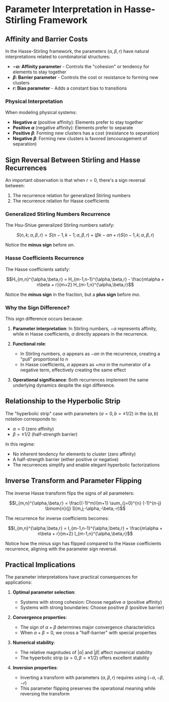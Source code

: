 # Parameter Interpretation in Hasse-Stirling Framework

## Affinity and Barrier Costs

In the Hasse-Stirling framework, the parameters $(\alpha, \beta, r)$ have natural interpretations related to combinatorial structures:

- **$-\alpha$: Affinity parameter** - Controls the "cohesion" or tendency for elements to stay together
- **$\beta$: Barrier parameter** - Controls the cost or resistance to forming new clusters
- **$r$: Bias parameter** - Adds a constant bias to transitions

### Physical Interpretation

When modeling physical systems:
- **Negative $\alpha$** (positive affinity): Elements prefer to stay together
- **Positive $\alpha$** (negative affinity): Elements prefer to separate
- **Positive $\beta$**: Forming new clusters has a cost (resistance to separation)
- **Negative $\beta$**: Forming new clusters is favored (encouragement of separation)

## Sign Reversal Between Stirling and Hasse Recurrences

An important observation is that when $r=0$, there's a sign reversal between:
1. The recurrence relation for generalized Stirling numbers
2. The recurrence relation for Hasse coefficients

### Generalized Stirling Numbers Recurrence

The Hsu-Shiue generalized Stirling numbers satisfy:

$$S(n,k;\alpha,\beta,r) = S(n-1,k-1;\alpha,\beta,r) + (\beta k - \alpha n + r)S(n-1,k;\alpha,\beta,r)$$

Notice the **minus sign** before $\alpha n$.

### Hasse Coefficients Recurrence

The Hasse coefficients satisfy:

$$H_{m,n}^{\alpha,\beta,r} = H_{m-1,n-1}^{\alpha,\beta,r} - \frac{m\alpha + n\beta + r}{m+2} H_{m-1,n}^{\alpha,\beta,r}$$

Notice the **minus sign** in the fraction, but a **plus sign** before $m\alpha$.

### Why the Sign Difference?

This sign difference occurs because:

1. **Parameter interpretation**: In Stirling numbers, $-\alpha$ represents affinity, while in Hasse coefficients, $\alpha$ directly appears in the recurrence.

2. **Functional role**: 
   - In Stirling numbers, $\alpha$ appears as $-\alpha n$ in the recurrence, creating a "pull" proportional to $n$
   - In Hasse coefficients, $\alpha$ appears as $+m\alpha$ in the numerator of a negative term, effectively creating the same effect

3. **Operational significance**: Both recurrences implement the same underlying dynamics despite the sign difference.

## Relationship to the Hyperbolic Strip

The "hyperbolic strip" case with parameters $(a=0, b=\pm 1/2)$ in the $(a,b)$ notation corresponds to:

- $\alpha=0$ (zero affinity)
- $\beta=\pm 1/2$ (half-strength barrier)

In this regime:
- No inherent tendency for elements to cluster (zero affinity)
- A half-strength barrier (either positive or negative)
- The recurrences simplify and enable elegant hyperbolic factorizations

## Inverse Transform and Parameter Flipping

The inverse Hasse transform flips the signs of all parameters:

$$I_{m,n}^{\alpha,\beta,r} = \frac{(-1)^m}{m+1} \sum_{j=0}^{n} (-1)^{n-j} \binom{n}{j} S(m,j;-\alpha,-\beta,-r)$$

The recurrence for inverse coefficients becomes:

$$I_{m,n}^{\alpha,\beta,r} = I_{m-1,n-1}^{\alpha,\beta,r} + \frac{m\alpha + n\beta + r}{m+2} I_{m-1,n}^{\alpha,\beta,r}$$

Notice how the minus sign has flipped compared to the Hasse coefficients recurrence, aligning with the parameter sign reversal.

## Practical Implications

The parameter interpretations have practical consequences for applications:

1. **Optimal parameter selection**:
   - Systems with strong cohesion: Choose negative $\alpha$ (positive affinity)
   - Systems with strong boundaries: Choose positive $\beta$ (positive barrier)

2. **Convergence properties**:
   - The sign of $\alpha + \beta$ determines major convergence characteristics
   - When $\alpha + \beta = 0$, we cross a "half-barrier" with special properties

3. **Numerical stability**:
   - The relative magnitudes of $|\alpha|$ and $|\beta|$ affect numerical stability
   - The hyperbolic strip ($\alpha=0, \beta=\pm 1/2$) offers excellent stability

4. **Inversion properties**:
   - Inverting a transform with parameters $(\alpha, \beta, r)$ requires using $(-\alpha, -\beta, -r)$
   - This parameter flipping preserves the operational meaning while reversing the transform
